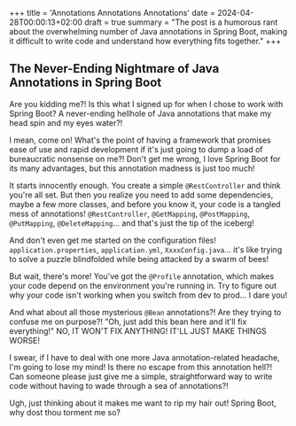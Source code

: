 +++
title = 'Annotations Annotations Annotations'
date = 2024-04-28T00:00:13+02:00
draft = true
summary = "The post is a humorous rant about the overwhelming number of Java annotations in Spring Boot, making it difficult to write code and understand how everything fits together."
+++
## The Never-Ending Nightmare of Java Annotations in Spring Boot

Are you kidding me?! Is this what I signed up for when I chose to work with Spring Boot? A never-ending hellhole of Java annotations that make my head spin and my eyes water?!

I mean, come on! What's the point of having a framework that promises ease of use and rapid development if it's just going to dump a load of bureaucratic nonsense on me?! Don't get me wrong, I love Spring Boot for its many advantages, but this annotation madness is just too much!

It starts innocently enough. You create a simple `@RestController` and think you're all set. But then you realize you need to add some dependencies, maybe a few more classes, and before you know it, your code is a tangled mess of annotations! `@RestController`, `@GetMapping`, `@PostMapping`, `@PutMapping`, `@DeleteMapping`... and that's just the tip of the iceberg!

And don't even get me started on the configuration files! `application.properties`, `application.yml`, `XxxxConfig.java`... it's like trying to solve a puzzle blindfolded while being attacked by a swarm of bees!

But wait, there's more! You've got the `@Profile` annotation, which makes your code depend on the environment you're running in. Try to figure out why your code isn't working when you switch from dev to prod... I dare you!

And what about all those mysterious `@Bean` annotations?! Are they trying to confuse me on purpose?! "Oh, just add this bean here and it'll fix everything!" NO, IT WON'T FIX ANYTHING! IT'LL JUST MAKE THINGS WORSE!

I swear, if I have to deal with one more Java annotation-related headache, I'm going to lose my mind! Is there no escape from this annotation hell?! Can someone please just give me a simple, straightforward way to write code without having to wade through a sea of annotations?!

Ugh, just thinking about it makes me want to rip my hair out! Spring Boot, why dost thou torment me so?

